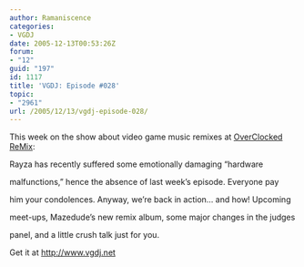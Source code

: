 ```yaml
---
author: Ramaniscence
categories:
- VGDJ
date: 2005-12-13T00:53:26Z
forum:
- "12"
guid: "197"
id: 1117
title: 'VGDJ: Episode #028'
topic:
- "2961"
url: /2005/12/13/vgdj-episode-028/
---
```


This week on the show about video game music remixes at [OverClocked ReMix](http://www.ocremix.org/):
  
Rayza has recently suffered some emotionally damaging &#8220;hardware
  
malfunctions,&#8221; hence the absence of last week&#8217;s episode. Everyone pay
  
him your condolences. Anyway, we&#8217;re back in action&#8230; and how! Upcoming
  
meet-ups, Mazedude&#8217;s new remix album, some major changes in the judges
  
panel, and a little crush talk just for you.

Get it at <a href="http://www.vgdj.net" target="_blank">http://www.vgdj.net</a>